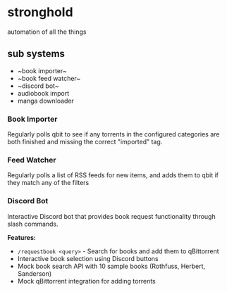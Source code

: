 # stronghold

automation of all the things

## sub systems

* ~book importer~
* ~book feed watcher~
* ~discord bot~
* audiobook import
* manga downloader

### Book Importer

Regularly polls qbit to see if any torrents in the configured categories are both
finished and missing the correct "imported" tag.

### Feed Watcher

Regularly polls a list of RSS feeds for new items, and adds them to qbit if they
match any of the filters

### Discord Bot

Interactive Discord bot that provides book request functionality through slash commands.

**Features:**

* `/requestbook <query>` - Search for books and add them to qBittorrent
* Interactive book selection using Discord buttons
* Mock book search API with 10 sample books (Rothfuss, Herbert, Sanderson)
* Mock qBittorrent integration for adding torrents
